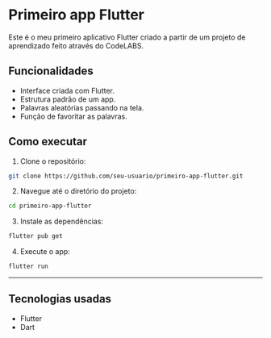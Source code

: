 # Primeiro app Flutter

Este é o meu primeiro aplicativo Flutter criado a partir de um projeto de aprendizado feito através do CodeLABS.

## Funcionalidades

- Interface criada com Flutter.
- Estrutura padrão de um app.
- Palavras aleatórias passando na tela.
- Função de favoritar as palavras.

## Como executar

1. Clone o repositório:
```bash
git clone https://github.com/seu-usuario/primeiro-app-flutter.git
```

2. Navegue até o diretório do projeto:
```bash
cd primeiro-app-flutter
```

3. Instale as dependências:
```bash
flutter pub get
```

4. Execute o app:
```bash
flutter run
```

---

## Tecnologias usadas

- Flutter
- Dart